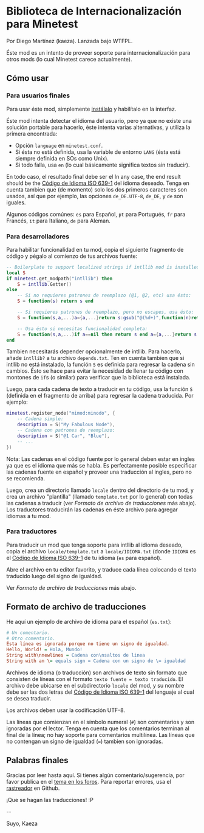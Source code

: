 
# Biblioteca de Internacionalización para Minetest

Por Diego Martínez (kaeza).
Lanzada bajo WTFPL.

Éste mod es un intento de proveer soporte para internacionalización para otros mods
(lo cual Minetest carece actualmente).

## Cómo usar

### Para usuarios finales

Para usar éste mod, simplemente [instálalo](http://wiki.minetest.net/Installing_Mods)
y habilítalo en la interfaz.

Éste mod intenta detectar el idioma del usuario, pero ya que no existe una solución
portable para hacerlo, éste intenta varias alternativas, y utiliza la primera
encontrada:

  * Opción `language` en `minetest.conf`.
  * Si ésta no está definida, usa la variable de entorno `LANG` (ésta está
    siempre definida en SOs como Unix).
  * Si todo falla, usa `en` (lo cual básicamente significa textos sin traducir).

En todo caso, el resultado final debe ser el In any case, the end result should be the
[Código de Idioma ISO 639-1](https://en.wikipedia.org/wiki/List_of_ISO_639-1_codes)
del idioma deseado. Tenga en cuenta tambien que (de momento) solo los dos primeros
caracteres son usados, así que por ejemplo, las opciones `de_DE.UTF-8`, `de_DE`,
y `de` son iguales.

Algunos códigos comúnes: `es` para Español, `pt` para Portugués, `fr` para Francés,
`it` para Italiano, `de` para Aleman.

### Para desarrolladores

Para habilitar funcionalidad en tu mod, copia el siguiente fragmento de código y pégalo
al comienzo de tus archivos fuente:

```lua
-- Boilerplate to support localized strings if intllib mod is installed.
local S
if minetest.get_modpath("intllib") then
	S = intllib.Getter()
else
	-- Si no requieres patrones de reemplazo (@1, @2, etc) usa ésto:
	S = function(s) return s end

	-- Si requieres patrones de reemplazo, pero no escapes, usa ésto:
	S = function(s,a,...)a={a,...}return s:gsub("@(%d+)",function(n)return a[tonumber(n)]end)end

	-- Usa ésto si necesitas funcionalidad completa:
	S = function(s,a,...)if a==nil then return s end a={a,...}return s:gsub("(@?)@(%(?)(%d+)(%)?)",function(e,o,n,c)if e==""then return a[tonumber(n)]..(o==""and c or"")else return"@"..o..n..c end end) end
end
```

Tambien necesitarás depender opcionalmente de intllib. Para hacerlo, añade `intllib?`
a tu archivo `depends.txt`. Ten en cuenta tambien que si intllib no está instalado,
la función `S` es definida para regresar la cadena sin cambios. Ésto se hace para
evitar la necesidad de llenar tu código con montones de `if`s (o similar) para verificar
que la biblioteca está instalada.

Luego, para cada cadena de texto a traducir en tu código, usa la función `S`
(definida en el fragmento de arriba) para regresar la cadena traducida. Por ejemplo:

```lua
minetest.register_node("mimod:minodo", {
	-- Cadena simple:
	description = S("My Fabulous Node"),
	-- Cadena con patrones de reemplazo:
	description = S("@1 Car", "Blue"),
	-- ...
})
```

Nota: Las cadenas en el código fuente por lo general deben estar en ingles ya que
es el idioma que más se habla. Es perfectamente posible especificar las cadenas
fuente en español y proveer una traducción al ingles, pero no se recomienda.

Luego, crea un directorio llamado `locale` dentro del directorio de tu mod, y crea
un archivo "plantilla" (llamado `template.txt` por lo general) con todas las cadenas
a traducir (ver *Formato de archivo de traducciones* más abajo). Los traductores
traducirán las cadenas en éste archivo para agregar idiomas a tu mod.

### Para traductores

Para traducir un mod que tenga soporte para intllib al idioma deseado, copia el
archivo `locale/template.txt` a `locale/IDIOMA.txt` (donde `IDIOMA` es el
[Código de Idioma ISO 639-1](https://en.wikipedia.org/wiki/List_of_ISO_639-1_codes)
de tu idioma (`es` para español).

Abre el archivo en tu editor favorito, y traduce cada línea colocando el texto
traducido luego del signo de igualdad.

Ver *Formato de archivo de traducciones* más abajo.

## Formato de archivo de traducciones

He aquí un ejemplo de archivo de idioma para el español (`es.txt`):

```cfg
# Un comentario.
# Otro comentario.
Ésta línea es ignorada porque no tiene un signo de igualdad.
Hello, World! = Hola, Mundo!
String with\nnewlines = Cadena con\nsaltos de linea
String with an \= equals sign = Cadena con un signo de \= igualdad
```

Archivos de idioma (o traducción) son archivos de texto sin formato que consisten de
líneas con el formato `texto fuente = texto traducido`. El archivo debe ubicarse en el
subdirectorio `locale` del mod, y su nombre debe ser las dos letras del
[Código de Idioma ISO 639-1](https://en.wikipedia.org/wiki/List_of_ISO_639-1_codes)
del lenguaje al cual se desea traducir.

Los archivos deben usar la codificación UTF-8.

Las líneas que comienzan en el símbolo numeral (`#`) son comentarios y son ignoradas
por el lector. Tenga en cuenta que los comentarios terminan al final de la línea;
no hay soporte para comentarios multilínea. Las líneas que no contengan un signo
de igualdad (`=`) tambien son ignoradas.

## Palabras finales

Gracias por leer hasta aquí.
Si tienes algún comentario/sugerencia, por favor publica en el
[tema en los foros](https://forum.minetest.net/viewtopic.php?id=4929). Para
reportar errores, usa el [rastreador](https://github.com/minetest-mods/intllib/issues/new)
en Github.

¡Que se hagan las traducciones! :P

\--

Suyo,
Kaeza

